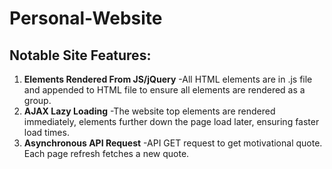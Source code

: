 # Personal-Website

## Notable Site Features:
1. **Elements Rendered From JS/jQuery** -All HTML elements are in .js file and appended to HTML file to ensure all elements are rendered as a group.
2. **AJAX Lazy Loading** -The website top elements are rendered immediately, elements further down the page load later, ensuring faster load times.
3. **Asynchronous API Request** -API GET request to get motivational quote. Each page refresh fetches a new quote. 

